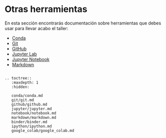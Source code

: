 # Otras herramientas

En esta sección encontrarás documentación sobre herramientas que debes usar
para llevar acabo el taller:

- [Conda](conda/conda.md)
- [Git](git/git.md)
- [GitHub](github/github.md)
- [Jupyter Lab](jupyter/jupyter.md)
- [Jupyter Notebook](notebook/notebook.md)
- [Markdown](markdown/markdown.md)


```{eval-rst}

.. toctree::
   :maxdepth: 1
   :hidden:

   conda/conda.md
   git/git.md
   github/github.md
   jupyter/jupyter.md
   notebook/notebook.md
   markdown/markdown.md
   binder/binder.md
   ipython/ipython.md
   google_colab/google_colab.md

```

